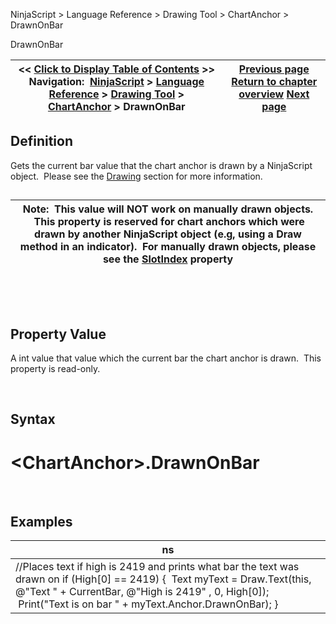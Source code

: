 ﻿


NinjaScript \> Language Reference \> Drawing Tool \> ChartAnchor \> DrawnOnBar






















DrawnOnBar







| \<\< [Click to Display Table of Contents](drawnonbar.md) \>\> **Navigation:**     [NinjaScript](ninjascript.md) \> [Language Reference](language_reference_wip.md) \> [Drawing Tool](drawing_tools.md) \> [ChartAnchor](chartanchor.md) \> DrawnOnBar | [Previous page](drawingtool.md) [Return to chapter overview](chartanchor.md) [Next page](getpoint.md) |
| --- | --- |











## Definition


Gets the current bar value that the chart anchor is drawn by a NinjaScript object.  Please see the [Drawing](drawing.md) section for more information.


## 




| Note:  This value will NOT work on manually drawn objects.  This property is reserved for chart anchors which were drawn by another NinjaScript object (e.g, using a Draw method in an indicator).  For manually drawn objects, please see the [SlotIndex](barindex.md) property |
| --- |



 


 


## Property Value


A int value that value which the current bar the chart anchor is drawn.  This property is read\-only.


 


## Syntax


# \<ChartAnchor\>.DrawnOnBar


 


## Examples




| ns |
| --- |
| //Places text if high is 2419 and prints what bar the text was drawn on if (High\[0] \=\= 2419) {  Text myText \= Draw.Text(this, @"Text " \+ CurrentBar, @"High is 2419" , 0, High\[0]);  Print("Text is on bar " \+ myText.Anchor.DrawnOnBar); } |









